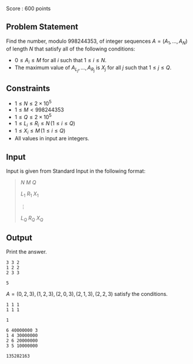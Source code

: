 Score : $600$ points

## Problem Statement

Find the number, modulo $998244353$, of integer sequences $A = (A_1, \dots, A_N)$ of length $N$ that satisfy all of the following conditions:

- $0 \leq A_i \leq M$ for all $i$ such that $1 \leq i \leq N$.
- The maximum value of $A_{L_j}, \dots, A_{R_j}$ is $X_j$ for all $j$ such that $1 \leq j \leq Q$.

## Constraints

- $1 \leq N \leq 2 \times 10^5$
- $1 \leq M \lt 998244353$
- $1 \leq Q \leq 2 \times 10^5$
- $1 \leq L_i \leq R_i \leq N \, (1 \leq i \leq Q)$
- $1 \leq X_i \leq M \, (1 \leq i \leq Q)$
- All values in input are integers.

## Input

Input is given from Standard Input in the following format:

> $N$ $M$ $Q$
> 
> $L_1$ $R_1$ $X_1$
> 
> $\vdots$
> 
> $L_Q$ $R_Q$ $X_Q$

## Output

Print the answer.

```input1
3 3 2
1 2 2
2 3 3
```

```output1
5
```

$A = (0, 2, 3), (1, 2, 3), (2, 0, 3), (2, 1, 3), (2, 2, 3)$ satisfy the conditions.

```input2
1 1 1
1 1 1
```

```output2
1
```

```input3
6 40000000 3
1 4 30000000
2 6 20000000
3 5 10000000
```

```output3
135282163
```